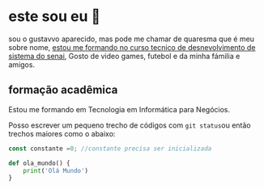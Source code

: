 # este sou eu 👋

sou o gustavvo aparecido, mas pode me chamar de quaresma que é meu sobre nome,
<ins>estou me formando no curso tecnico de desnevolvimento de sistema do senai</ins>, Gosto de video games, futebol e da minha fámilia e amigos.

## formação acadêmica

Estou me formando em Tecnologia em Informática para Negócios.

Posso escrever um pequeno trecho de códigos com `git status`ou então trechos maiores como o abaixo:

```javascript
const constante =0; //constante precisa ser inicializada
```

```python
def ola_mundo() {
    print('Olá Mundo')
}
```




